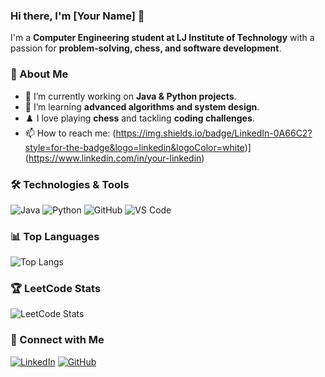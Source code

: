 ### Hi there, I'm [Your Name] 👋

I'm a **Computer Engineering student at LJ Institute of Technology** with a passion for **problem-solving, chess, and software development**.

### 🚀 About Me
- 🔭 I’m currently working on **Java & Python projects**.
- 🌱 I’m learning **advanced algorithms and system design**.
- ♟️ I love playing **chess** and tackling **coding challenges**.
- 📫 How to reach me: (https://img.shields.io/badge/LinkedIn-0A66C2?style=for-the-badge&logo=linkedin&logoColor=white)](https://www.linkedin.com/in/your-linkedin)

### 🛠️ Technologies & Tools
![Java](https://img.shields.io/badge/Java-ED8B00?style=for-the-badge&logo=java&logoColor=white)
![Python](https://img.shields.io/badge/Python-3776AB?style=for-the-badge&logo=python&logoColor=white)
![GitHub](https://img.shields.io/badge/GitHub-100000?style=for-the-badge&logo=github&logoColor=white)
![VS Code](https://img.shields.io/badge/VS%20Code-0078D4?style=for-the-badge&logo=visual-studio-code&logoColor=white)

### 📊 Top Languages
![Top Langs](https://github-readme-stats.vercel.app/api/top-langs/?username=your-github-username&layout=compact&theme=radical)

### 🏆 LeetCode Stats
![LeetCode Stats](https://leetcard.jacoblin.cool/your-leetcode-rahul-raval-1285?theme=dark&font=Baloo&ext=contest)

### 🔗 Connect with Me
[![LinkedIn](https://img.shields.io/badge/LinkedIn-0A66C2?style=for-the-badge&logo=linkedin&logoColor=white)](https://www.linkedin.com/in/your-linkedin)
[![GitHub](https://img.shields.io/badge/GitHub-100000?style=for-the-badge&logo=github&logoColor=white)](https://github.com/your-github-username)
